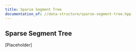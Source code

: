 ```yaml
---
title: Sparse Segment Tree
documentation_of: //data-structure/sparse-segment-tree.hpp
---
```


## Sparse Segment Tree

[Placeholder]